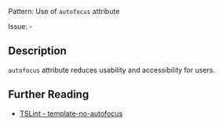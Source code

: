 Pattern: Use of `autofocus` attribute

Issue: -

## Description

`autofocus` attribute reduces usability and accessibility for users.

## Further Reading

* [TSLint - template-no-autofocus](http://codelyzer.com/rules/template-no-autofocus/)